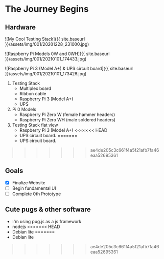 # The Journey Begins

## Hardware

![My Cool Testing Stack]({{ site.baseurl }}/assets/img/001/20201228_231000.jpg)

![Raspberry Pi Models 0W and 0WH]({{ site.baseurl }}/assets/img/001/20210101_174433.jpg)

![Raspberry Pi 3 (Model A+) & UPS circuit board]({{ site.baseurl }}/assets/img/001/20210101_173426.jpg)

1. Testing Stack
    - Multiplex board
    - Ribbon cable
    - Raspberry Pi 3 (Model A+)
    - UPS
2. Pi 0 Models
    - Raspberry Pi Zero W (female hammer headers)
    - Raspberry Pi Zero WH (male soldered headers)
3. Testing Stack flat view
    - Raspberry Pi 3 (Model A+)
<<<<<<< HEAD
    - UPS circuit board.
=======
    - UPS circuit board. 
>>>>>>> ae4de205c3c661f4a5f21afb7fa46eaa52695361

<!--more-->

## Goals

- [x] ~~Finalize Website~~
- [ ] Begin fundamental UI
- [ ] Complete 0th Prototype

## Cute pugs & other software

- I'm using pug.js as a js framework
- nodejs
<<<<<<< HEAD
- Debian lite
=======
- Debian lite
>>>>>>> ae4de205c3c661f4a5f21afb7fa46eaa52695361
